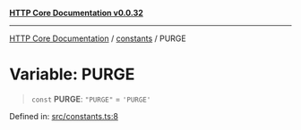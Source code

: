 [**HTTP Core Documentation v0.0.32**](../../README.md)

***

[HTTP Core Documentation](../../modules.md) / [constants](../README.md) / PURGE

# Variable: PURGE

> `const` **PURGE**: `"PURGE"` = `'PURGE'`

Defined in: [src/constants.ts:8](https://github.com/stonemjs/http-core/blob/680e946aeb5100b42b4836417719aba730586478/src/constants.ts#L8)
